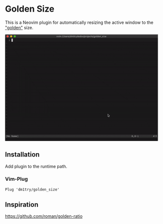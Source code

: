 # Golden Size

This is a Neovim plugin for automatically resizing the active window to the ["golden"](https://en.wikipedia.org/wiki/Golden_ratio) size.

![demo](demo.gif)

## Installation

Add plugin to the runtime path.

### Vim-Plug 

```VimL
Plug 'dm1try/golden_size'
```
## Inspiration

https://github.com/roman/golden-ratio
